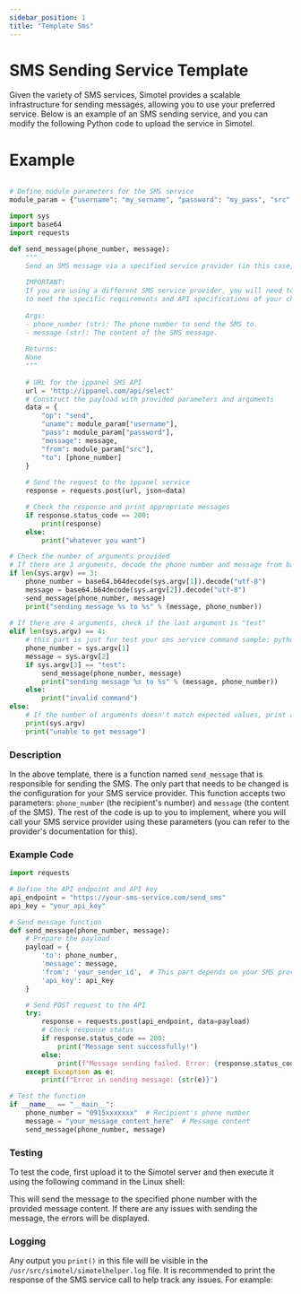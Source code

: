 ```yaml
---
sidebar_position: 1
title: "Template Sms"
---
```


# SMS Sending Service Template

Given the variety of SMS services, Simotel provides a scalable infrastructure for sending messages, allowing you to use your preferred service. Below is an example of an SMS sending service, and you can modify the following Python code to upload the service in Simotel. 

# Example 
```py

# Define module parameters for the SMS service
module_param = {"username": "my_sername", "password": "my_pass", "src": "my_src_number"}

import sys
import base64
import requests

def send_message(phone_number, message):
    """
    Send an SMS message via a specified service provider (in this case, ippanel).
    
    IMPORTANT: 
    If you are using a different SMS service provider, you will need to modify this function
    to meet the specific requirements and API specifications of your chosen provider.
    
    Args:
    - phone_number (str): The phone number to send the SMS to.
    - message (str): The content of the SMS message.
    
    Returns:
    None
    """
    
    # URL for the ippanel SMS API
    url = 'http://ippanel.com/api/select'
    # Construct the payload with provided parameters and arguments
    data = {
        "op": "send",
        "uname": module_param["username"],
        "pass": module_param["password"],
        "message": message,
        "from": module_param["src"],
        "to": [phone_number]
    }
    
    # Send the request to the ippanel service
    response = requests.post(url, json=data)

    # Check the response and print appropriate messages
    if response.status_code == 200:
        print(response)
    else:
        print("whatever you want")

# Check the number of arguments provided
# If there are 3 arguments, decode the phone number and message from base64
if len(sys.argv) == 3:
    phone_number = base64.b64decode(sys.argv[1]).decode("utf-8")
    message = base64.b64decode(sys.argv[2]).decode("utf-8")
    send_message(phone_number, message)
    print("sending message %s to %s" % (message, phone_number))
    
# If there are 4 arguments, check if the last argument is "test"
elif len(sys.argv) == 4:
    # this part is just for test your sms service command sample: python3.8 simotel_sms_service_template.py "0915xxxxxxx" "my_message" test
    phone_number = sys.argv[1]
    message = sys.argv[2]
    if sys.argv[3] == "test":
        send_message(phone_number, message)
        print("sending message %s to %s" % (message, phone_number))
    else:
        print("invalid command")
else:
    # If the number of arguments doesn't match expected values, print an error message
    print(sys.argv)
    print("unable to get message")

```

### Description

In the above template, there is a function named `send_message` that is responsible for sending the SMS. The only part that needs to be changed is the configuration for your SMS service provider. This function accepts two parameters: `phone_number` (the recipient's number) and `message` (the content of the SMS). The rest of the code is up to you to implement, where you will call your SMS service provider using these parameters (you can refer to the provider's documentation for this).

### Example Code

```python
import requests

# Define the API endpoint and API key
api_endpoint = "https://your-sms-service.com/send_sms"
api_key = "your_api_key"

# Send message function
def send_message(phone_number, message):
    # Prepare the payload
    payload = {
        'to': phone_number,
        'message': message,
        'from': 'your_sender_id',  # This part depends on your SMS provider's configuration
        'api_key': api_key
    }

    # Send POST request to the API
    try:
        response = requests.post(api_endpoint, data=payload)
        # Check response status
        if response.status_code == 200:
            print("Message sent successfully!")
        else:
            print(f"Message sending failed. Error: {response.status_code}, {response.text}")
    except Exception as e:
        print(f"Error in sending message: {str(e)}")

# Test the function
if __name__ == "__main__":
    phone_number = "0915xxxxxxx"  # Recipient's phone number
    message = "your_message_content_here"  # Message content
    send_message(phone_number, message)
```

### Testing

To test the code, first upload it to the Simotel server and then execute it using the following command in the Linux shell:


This will send the message to the specified phone number with the provided message content. If there are any issues with sending the message, the errors will be displayed.

### Logging

Any output you `print()` in this file will be visible in the `/usr/src/simotel/simotelhelper.log` file. It is recommended to print the response of the SMS service call to help track any issues. For example:

